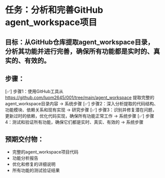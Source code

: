 # 任务：分析和完善GitHub agent_workspace项目

## 目标：从GitHub仓库提取agent_workspace目录，分析其功能并进行完善，确保所有功能都是实时的、真实的、有效的。

## 步骤：
[✅] 步骤1：使用GitHub工具从 https://github.com/luom2645/001/tree/main/agent_workspace 提取完整的agent_workspace目录内容 -> 系统步骤
[✅] 步骤2：深入分析提取的代码结构、功能模块、依赖关系和现有实现 -> 研究步骤
[✅] 步骤3：识别并修复潜在问题，更新过时的依赖，优化代码实现，确保所有功能正常工作 -> 系统步骤
[✅] 步骤4：测试和验证所有功能，确保它们都是实时、真实、有效的 -> 系统步骤

## 预期交付物：
- 完整的agent_workspace项目代码
- 功能分析报告
- 优化和修复的详细说明
- 所有功能的测试验证结果